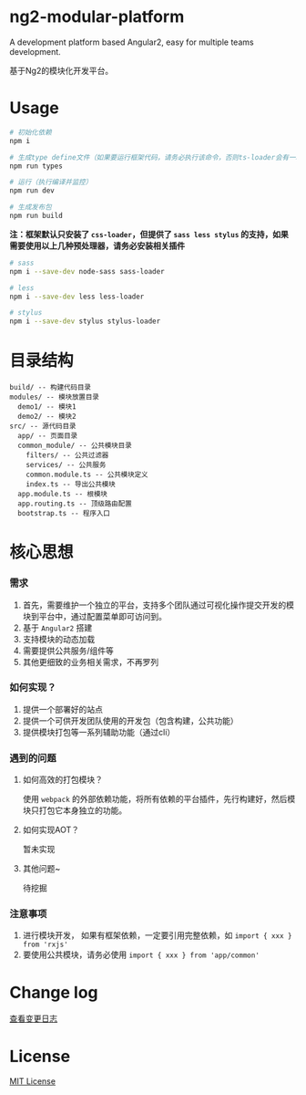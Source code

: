 # ng2-modular-platform
A development platform based Angular2, easy for multiple teams development.

基于Ng2的模块化开发平台。

# Usage

```bash
# 初始化依赖 
npm i

# 生成type define文件（如果要运行框架代码，请务必执行该命令，否则ts-loader会有一堆错误）
npm run types

# 运行（执行编译并监控）
npm run dev

# 生成发布包
npm run build
```

**注：框架默认只安装了 `css-loader`，但提供了 `sass less stylus` 的支持，如果需要使用以上几种预处理器，请务必安装相关插件**

```bash
# sass
npm i --save-dev node-sass sass-loader

# less
npm i --save-dev less less-loader

# stylus
npm i --save-dev stylus stylus-loader
```

# 目录结构

```
build/ -- 构建代码目录
modules/ -- 模块放置目录
  demo1/ -- 模块1
  demo2/ -- 模块2
src/ -- 源代码目录
  app/ -- 页面目录
  common_module/ -- 公共模块目录
    filters/ -- 公共过滤器
    services/ -- 公共服务
    common.module.ts -- 公共模块定义
    index.ts -- 导出公共模块
  app.module.ts -- 根模块
  app.routing.ts -- 顶级路由配置
  bootstrap.ts -- 程序入口
```

# 核心思想

### 需求

1. 首先，需要维护一个独立的平台，支持多个团队通过可视化操作提交开发的模块到平台中，通过配置菜单即可访问到。
2. 基于 `Angular2` 搭建
3. 支持模块的动态加载
4. 需要提供公共服务/组件等
5. 其他更细致的业务相关需求，不再罗列

### 如何实现？

1. 提供一个部署好的站点
2. 提供一个可供开发团队使用的开发包（包含构建，公共功能）
3. 提供模块打包等一系列辅助功能（通过cli）

### 遇到的问题

1. 如何高效的打包模块？

    使用 `webpack` 的外部依赖功能，将所有依赖的平台插件，先行构建好，然后模块只打包它本身独立的功能。

2. 如何实现AOT？

    暂未实现

3. 其他问题~

    待挖掘

### 注意事项

1. 进行模块开发， 如果有框架依赖，一定要引用完整依赖，如 `import { xxx } from 'rxjs'`
2. 要使用公共模块，请务必使用 `import { xxx } from 'app/common'`

# Change log

[查看变更日志](CHANGELOG.md)

# License

[MIT License](LICENSE)